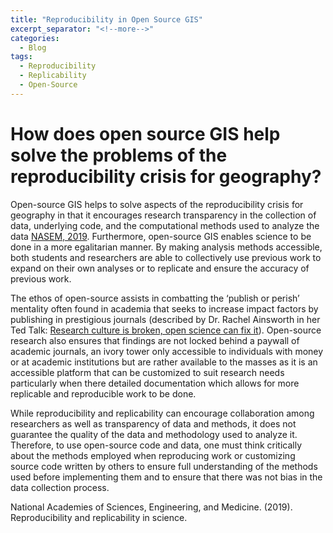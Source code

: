 ```yaml
---
title: "Reproducibility in Open Source GIS"
excerpt_separator: "<!--more-->"
categories:
  - Blog
tags:
  - Reproducibility
  - Replicability
  - Open-Source
---
```


# How does open source GIS help solve the problems of the reproducibility crisis for geography?

Open-source GIS helps to solve aspects of the reproducibility crisis for geography in that it encourages research transparency in the collection of data, underlying code, and the computational methods used to analyze the data [NASEM, 2019](https://doi.org/10.17226/25303). Furthermore, open-source GIS enables science to be done in a more egalitarian manner. By making analysis methods accessible, both students and researchers are able to collectively use previous work to expand on their own analyses or to replicate and ensure the accuracy of previous work.

The ethos of open-source assists in combatting the ‘publish or perish’ mentality often found in academia that seeks to increase impact factors by publishing in prestigious journals (described by Dr. Rachel Ainsworth in her Ted Talk: [Research culture is broken, open science can fix it](https://youtu.be/c-bemNZ-IqA)). Open-source research also ensures that findings are not locked behind a paywall of academic journals, an ivory tower only accessible to individuals with money or at academic institutions but are rather available to the masses as it is an accessible platform that can be customized to suit research needs particularly when there detailed documentation which allows for more replicable and reproducible work to be done.

While reproducibility and replicability can encourage collaboration among researchers as well as transparency of data and methods, it does not guarantee the quality of the data and methodology used to analyze it. Therefore, to use open-source code and data, one must think critically about the methods employed when reproducing work or customizing source code written by others to ensure full understanding of the methods used before implementing them and to ensure that there was not bias in the data collection process.  


National Academies of Sciences, Engineering, and Medicine. (2019). Reproducibility and replicability in science.
